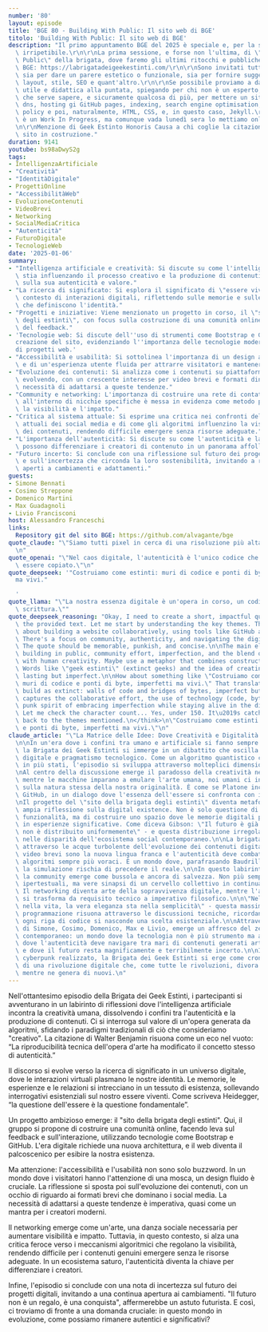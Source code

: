 ```yaml
---
number: '80'
layout: episode
title: 'BGE 80 - Building With Public: Il sito web di BGE'
titolo: 'Building With Public: Il sito web di BGE'
description: "Il primo appuntamento BGE del 2025 è speciale e, per la sua natura,\
  \ irripetibile.\r\n\r\nLa prima sessione, e forse non l'ultima, di \"Building With\
  \ Public\" della brigata, dove faremo gli ultimi ritocchi e pubblicheremo il sito\
  \ BGE: https://labrigatadeigeekestinti.com/\r\n\r\nSono invitati tutti i geek estinti,\
  \ sia per dare un parere estetico o funzionale, sia per fornire suggerimenti su\
  \ layout, stile, SEO e quant'altro.\r\n\r\nSe possibile proviamo a dare una connotazione\
  \ utile e didattica alla puntata, spiegando per chi non è un esperto, quello\
  \ che serve sapere, e sicuramente qualcosa di più, per mettere un sito online:\
  \ dns, hosting gi GitHub pages, indexing, search engine optimisation, cookie e privacy\
  \ policy e poi, naturalmente, HTML, CSS, e, in questo caso, Jekyll.\r\n\r\nIl sito\
  \ è un Work In Progress, ma comunque vada lunedì sera lo mettiamo online.\r\
  \n\r\nMenzione di Geek Estinto Honoris Causa a chi coglie la citazione dell'attuale\
  \ sito in costruzione."
duration: 9141
youtube: bs98aDwyS2g
tags:
- IntelligenzaArtificiale
- "Creatività"
- "IdentitàDigitale"
- ProgettiOnline
- "AccessibilitàWeb"
- EvoluzioneContenuti
- VideoBrevi
- Networking
- SocialMediaCritica
- "Autenticità"
- FuturoDigitale
- TecnologieWeb
date: '2025-01-06'
summary:
- "Intelligenza artificiale e creatività: Si discute su come l'intelligenza artificiale\
  \ stia influenzando il processo creativo e la produzione di contenuti, ponendo interrogativi\
  \ sulla sua autenticità e valore."
- "La ricerca di significato: Si esplora il significato di \"essere viventi\" in un\
  \ contesto di interazioni digitali, riflettendo sulle memorie e sulle esperienze\
  \ che definiscono l'identità."
- "Progetti e iniziative: Viene menzionato un progetto in corso, il \"sito della brigata\
  \ degli estinti\", con focus sulla costruzione di una comunità online e sull'importanza\
  \ del feedback."
- 'Tecnologie web: Si discute dell''uso di strumenti come Bootstrap e GitHub per la
  creazione del sito, evidenziando l''importanza delle tecnologie moderne nella realizzazione
  di progetti web.'
- "Accessibilità e usabilità: Si sottolinea l'importanza di un design accessibile\
  \ e di un'esperienza utente fluida per attrarre visitatori e mantenere l'interesse."
- "Evoluzione dei contenuti: Si analizza come i contenuti su piattaforme social stiano\
  \ evolvendo, con un crescente interesse per video brevi e formati dinamici, e la\
  \ necessità di adattarsi a queste tendenze."
- "Community e networking: L'importanza di costruire una rete di contatti e collaborazioni\
  \ all'interno di nicchie specifiche è messa in evidenza come metodo per aumentare\
  \ la visibilità e l'impatto."
- "Critica al sistema attuale: Si esprime una critica nei confronti delle dinamiche\
  \ attuali dei social media e di come gli algoritmi influenzino la visibilità\
  \ dei contenuti, rendendo difficile emergere senza risorse adeguate."
- "L'importanza dell'autenticità: Si discute su come l'autenticità e la personalità\
  \ possono differenziare i creatori di contenuto in un panorama affollato e competitivo."
- "Futuro incerto: Si conclude con una riflessione sul futuro dei progetti digitali\
  \ e sull'incertezza che circonda la loro sostenibilità, invitando a rimanere\
  \ aperti a cambiamenti e adattamenti."
guests:
- Simone Bennati
- Cosimo Streppone
- Domenico Martini
- Max Guadagnoli
- Livio Francisconi
host: Alessandro Franceschi
links:
  Repository git del sito BGE: https://github.com/alvagante/bge
quote_claude: "\"Siamo tutti pixel in cerca di una risoluzione più alta dell'esistenza\"\
  \n"
quote_openai: "\"Nel caos digitale, l'autenticità è l'unico codice che non può\
  \ essere copiato.\"\n"
quote_deepseek: '"Costruiamo come estinti: muri di codice e ponti di byte, imperfetti
  ma vivi."

  '
quote_llama: "\"La nostra essenza digitale è un'opera in corso, un codice in continua\
  \ scrittura.\""
quote_deepseek_reasoning: "Okay, I need to create a short, impactful quote based on\
  \ the provided text. Let me start by understanding the key themes. The event is\
  \ about building a website collaboratively, using tools like GitHub and Jekyll.\
  \ There's a focus on community, authenticity, and navigating the digital world.\
  \ The quote should be memorable, punkish, and concise.\n\nThe main elements are:\
  \ building in public, community effort, imperfection, and the blend of technology\
  \ with human creativity. Maybe use a metaphor that combines construction with existence.\
  \ Words like \"geek estinti\" (extinct geeks) and the idea of creating something\
  \ lasting but imperfect.\n\nHow about something like \"Costruiamo come estinti:\
  \ muri di codice e ponti di byte, imperfetti ma vivi.\" That translates to \"We\
  \ build as extinct: walls of code and bridges of bytes, imperfect but alive.\" It\
  \ captures the collaborative effort, the use of technology (code, bytes), and the\
  \ punk spirit of embracing imperfection while staying alive in the digital world.\
  \ Let me check the character count... Yes, under 150. It\u2019s catchy and ties\
  \ back to the themes mentioned.\n</think>\n\"Costruiamo come estinti: muri di codice\
  \ e ponti di byte, imperfetti ma vivi.\"\n"
claude_article: "\"La Matrice delle Idee: Dove Creatività e Digitalità Convergono\"\
  \n\nIn un'era dove i confini tra umano e artificiale si fanno sempre più sfumati,\
  \ la Brigata dei Geek Estinti si immerge in un dibattito che oscilla tra filosofia\
  \ digitale e pragmatismo tecnologico. Come un algoritmo quantistico che esiste simultaneamente\
  \ in più stati, l'episodio si sviluppa attraverso molteplici dimensioni concettuali.\n\
  \nAl centro della discussione emerge il paradosso della creatività nell'era dell'AI:\
  \ mentre le macchine imparano a emulare l'arte umana, noi umani ci interroghiamo\
  \ sulla natura stessa della nostra originalità. È come se Platone incontrasse\
  \ GitHub, in un dialogo dove l'essenza dell'essere si confronta con il codice Bootstrap.\n\
  \nIl progetto del \"sito della brigata degli estinti\" diventa metafora di una più\
  \ ampia riflessione sulla digital existence. Non è solo questione di implementare\
  \ funzionalità, ma di costruire uno spazio dove le memorie digitali possano cristallizzarsi\
  \ in esperienze significative. Come diceva Gibson: \"Il futuro è già qui,\
  \ non è distribuito uniformemente\" - e questa distribuzione irregolare si manifesta\
  \ nelle disparità dell'ecosistema social contemporaneo.\n\nLa brigata naviga\
  \ attraverso le acque turbolente dell'evoluzione dei contenuti digitali, dove i\
  \ video brevi sono la nuova lingua franca e l'autenticità deve combattere contro\
  \ algoritmi sempre più voraci. È un mondo dove, parafrasando Baudrillard,\
  \ la simulazione rischia di precedere il reale.\n\nIn questo labirinto digitale,\
  \ la community emerge come bussola e ancora di salvezza. Non più semplici collegamenti\
  \ ipertestuali, ma vere sinapsi di un cervello collettivo in continua evoluzione.\
  \ Il networking diventa arte della sopravvivenza digitale, mentre l'accessibilità\
  \ si trasforma da requisito tecnico a imperativo filosofico.\n\n\"Nel codice, come\
  \ nella vita, la vera eleganza sta nella semplicità\" - questa massima zen della\
  \ programmazione risuona attraverso le discussioni tecniche, ricordandoci che dietro\
  \ ogni riga di codice si nasconde una scelta esistenziale.\n\nAttraverso le voci\
  \ di Simone, Cosimo, Domenico, Max e Livio, emerge un affresco del zeitgeist digitale\
  \ contemporaneo: un mondo dove la tecnologia non è più strumento ma ambiente,\
  \ dove l'autenticità deve navigare tra mari di contenuti generati artificialmente,\
  \ e dove il futuro resta magnificamente e terribilmente incerto.\n\nIn questo scenario\
  \ cyberpunk realizzato, la Brigata dei Geek Estinti si erge come cronista e interprete\
  \ di una rivoluzione digitale che, come tutte le rivoluzioni, divora i suoi figli\
  \ mentre ne genera di nuovi.\n"
---
```

Nell'ottantesimo episodio della Brigata dei Geek Estinti, i partecipanti si avventurano in un labirinto di riflessioni dove l'intelligenza artificiale incontra la creatività umana, dissolvendo i confini tra l'autenticità e la produzione di contenuti. Ci si interroga sul valore di un'opera generata da algoritmi, sfidando i paradigmi tradizionali di ciò che consideriamo "creativo". La citazione di Walter Benjamin risuona come un eco nel vuoto: “La riproducibilità tecnica dell'opera d'arte ha modificato il concetto stesso di autenticità.”

Il discorso si evolve verso la ricerca di significato in un universo digitale, dove le interazioni virtuali plasmano le nostre identità. Le memorie, le esperienze e le relazioni si intrecciano in un tessuto di esistenza, sollevando interrogativi esistenziali sul nostro essere viventi. Come scriveva Heidegger, “la questione dell'essere è la questione fondamentale”.

Un progetto ambizioso emerge: il "sito della brigata degli estinti". Qui, il gruppo si propone di costruire una comunità online, facendo leva sul feedback e sull'interazione, utilizzando tecnologie come Bootstrap e GitHub. L'era digitale richiede una nuova architettura, e il web diventa il palcoscenico per esibire la nostra esistenza.

Ma attenzione: l'accessibilità e l'usabilità non sono solo buzzword. In un mondo dove i visitatori hanno l'attenzione di una mosca, un design fluido è cruciale. La riflessione si sposta poi sull'evoluzione dei contenuti, con un occhio di riguardo ai formati brevi che dominano i social media. La necessità di adattarsi a queste tendenze è imperativa, quasi come un mantra per i creatori moderni.

Il networking emerge come un'arte, una danza sociale necessaria per aumentare visibilità e impatto. Tuttavia, in questo contesto, si alza una critica feroce verso i meccanismi algoritmici che regolano la visibilità, rendendo difficile per i contenuti genuini emergere senza le risorse adeguate. In un ecosistema saturo, l'autenticità diventa la chiave per differenziare i creatori.

Infine, l'episodio si conclude con una nota di incertezza sul futuro dei progetti digitali, invitando a una continua apertura ai cambiamenti. "Il futuro non è un regalo, è una conquista", affermerebbe un astuto futurista. E così, ci troviamo di fronte a una domanda cruciale: in questo mondo in evoluzione, come possiamo rimanere autentici e significativi?
